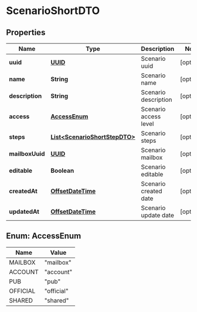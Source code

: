 # ScenarioShortDTO

## Properties
Name | Type | Description | Notes
------------ | ------------- | ------------- | -------------
**uuid** | [**UUID**](UUID.md) | Scenario uuid |  [optional]
**name** | **String** | Scenario name |  [optional]
**description** | **String** | Scenario description |  [optional]
**access** | [**AccessEnum**](#AccessEnum) | Scenario access level |  [optional]
**steps** | [**List&lt;ScenarioShortStepDTO&gt;**](ScenarioShortStepDTO.md) | Scenario steps |  [optional]
**mailboxUuid** | [**UUID**](UUID.md) | Scenario mailbox |  [optional]
**editable** | **Boolean** | Scenario editable |  [optional]
**createdAt** | [**OffsetDateTime**](OffsetDateTime.md) | Scenario created date |  [optional]
**updatedAt** | [**OffsetDateTime**](OffsetDateTime.md) | Scenario update date |  [optional]

<a name="AccessEnum"></a>
## Enum: AccessEnum
Name | Value
---- | -----
MAILBOX | &quot;mailbox&quot;
ACCOUNT | &quot;account&quot;
PUB | &quot;pub&quot;
OFFICIAL | &quot;official&quot;
SHARED | &quot;shared&quot;

